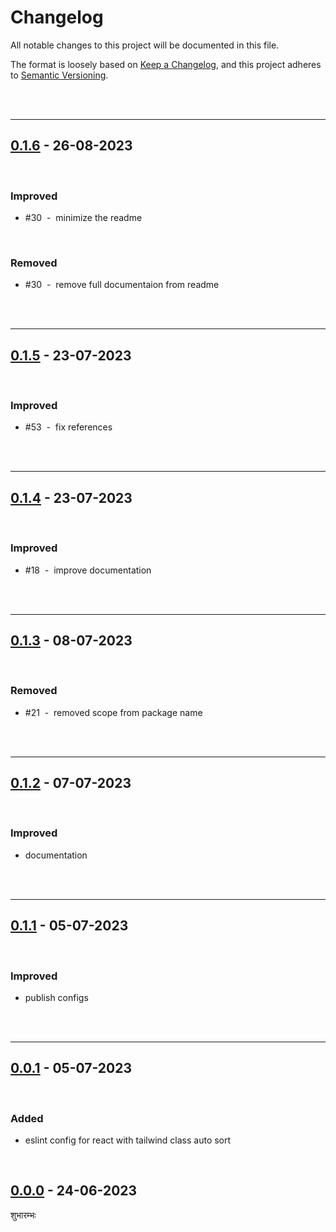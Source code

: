 # Changelog

All notable changes to this project will be documented in this file.

The format is loosely based on [Keep a Changelog][changelog],
and this project adheres to [Semantic Versioning][semver].

<br><br>

---

## [0.1.6] - 26-08-2023

<br>

### Improved

- #30 &nbsp;-&nbsp; minimize the readme

<br />

### Removed

- #30 &nbsp;-&nbsp; remove full documentaion from readme

<br /><br />

---

## [0.1.5] - 23-07-2023

<br>

### Improved

- #53 &nbsp;-&nbsp; fix references

<br /><br />

---

## [0.1.4] - 23-07-2023

<br>

### Improved

- #18 &nbsp;-&nbsp; improve documentation

<br><br>

---

## [0.1.3] - 08-07-2023

<br>

### Removed

- #21 &nbsp;-&nbsp; removed scope from package name

<br><br>

---

## [0.1.2] - 07-07-2023

<br>

### Improved

- documentation

<br><br>

---

## [0.1.1] - 05-07-2023

<br>

### Improved

- publish configs

<br><br>

---

## [0.0.1] - 05-07-2023

<br>

### Added

- eslint config for react with tailwind class auto sort

<br>

## [0.0.0] - 24-06-2023

शुभारम्भः

[0.1.6]: https://github.com/mrjadeja/vishesh/commit/51b34689...af778dea
[0.1.5]: https://github.com/mrjadeja/vishesh/commit/780a6ee8...51b34689
[0.1.4]: https://github.com/mrjadeja/vishesh/compare/b7f440a2...780a6ee8
[0.1.3]: https://github.com/mrjadeja/vishesh/compare/8881f381...b7f440a2
[0.1.2]: https://github.com/mrjadeja/vishesh/compare/6f06e0d...8881f381
[0.1.1]: https://github.com/mrjadeja/vishesh/compare/60e5816f...46f5eba6 "Update docs and prepare github action workflow"
[0.0.1]: https://github.com/mrjadeja/vishesh/compare/0be58e6a...60e5816f "Initial Setup"
[0.0.0]: https://github.com/mrjadeja/vishesh/commit/0be58e6a1c46e655452249712c55dbc8f496091f "Initial commit"
[changelog]: https://keepachangelog.com/en/1.0.0/ "Keep a changelog guide"
[semver]: https://semver.org/spec/v2.0.0.html "Semantic versioning"

